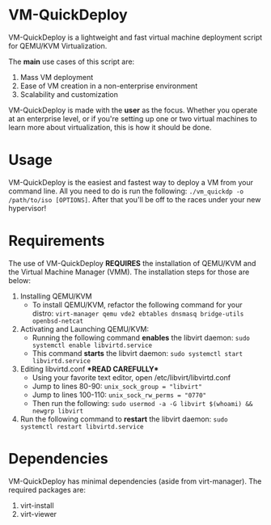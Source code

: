 
# VM-QuickDeploy
VM-QuickDeploy is a lightweight and fast virtual machine deployment script for QEMU/KVM Virtualization.

The <b>main</b> use cases of this script are:

 1. Mass VM deployment
 2. Ease of VM creation in a non-enterprise environment
 3. Scalability and customization
 
 VM-QuickDeploy is made with the <b>user</b> as the focus. Whether you operate at an enterprise level, or if you're setting up one or two virtual machines to learn more about virtualization, this is how it should be done.
 # Usage
 VM-QuickDeploy is the easiest and fastest way to deploy a VM from your command line. All you need to do is run the following: ``./vm_quickdp -o /path/to/iso [OPTIONS]``. After that you'll be off to the races under your new hypervisor!
# Requirements
The use of VM-QuickDeploy <b>REQUIRES</b> the installation of QEMU/KVM and the Virtual Machine Manager (VMM). The installation steps for those are below:

 1. Installing QEMU/KVM
	 - To install QEMU/KVM, refactor the following command for your distro: ``virt-manager qemu vde2 ebtables dnsmasq bridge-utils openbsd-netcat``
2.  Activating and Launching QEMU/KVM:
	- Running the following command <b>enables</b> the libvirt daemon: ``sudo systemctl enable libvirtd.service``
	- This command <b>starts</b> the libvirt daemon: ``sudo systemctl start libvirtd.service``
3. Editing libvirtd.conf <b>\*READ CAREFULLY\*</b>
	- Using your favorite text editor, open /etc/libvirt/libvirtd.conf
	- Jump to lines 80-90: ``unix_sock_group = "libvirt"``
	- Jump to lines 100-110: ``unix_sock_rw_perms = "0770"``
	- Then run the following: ``sudo usermod -a -G libvirt $(whoami) && newgrp libvirt``
4. Run the following command to <b>restart</b> the libvirt daemon: ``sudo systemctl restart libvirtd.service``
# Dependencies
VM-QuickDeploy has minimal dependencies (aside from virt-manager). The required packages are:

 1. virt-install
 2. virt-viewer

